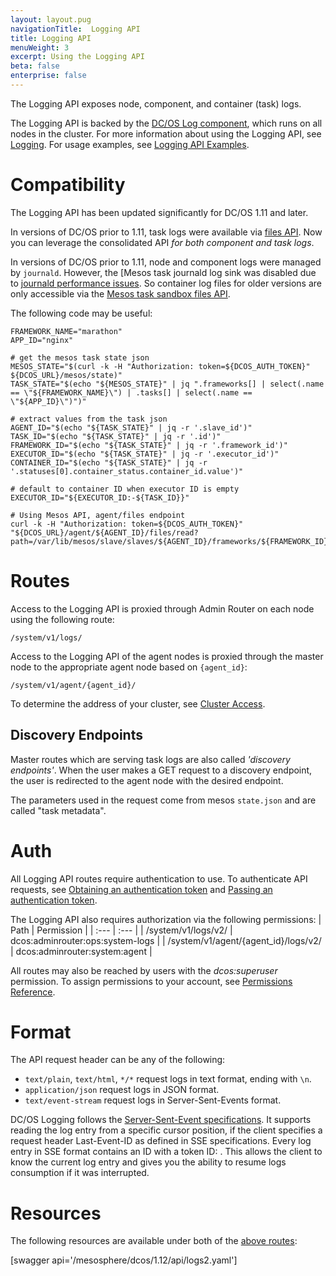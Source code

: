 ```yaml
---
layout: layout.pug
navigationTitle:  Logging API
title: Logging API
menuWeight: 3
excerpt: Using the Logging API
beta: false
enterprise: false
---
```



The Logging API exposes node, component, and container (task) logs.

The Logging API is backed by the [DC/OS Log component](/mesosphere/dcos/1.12/overview/architecture/components/#dcos-log), which runs on all nodes in the cluster. For more information about using the Logging API, see [Logging](/mesosphere/dcos/1.12/monitoring/logging/). For usage examples, see [Logging API Examples](/mesosphere/dcos/1.12/monitoring/logging/logging-api-examples/).

# Compatibility

The Logging API has been updated significantly for DC/OS 1.11 and later.

In versions of DC/OS prior to 1.11, task logs were available via [files API](http://mesos.apache.org/documentation/latest/endpoints/#files-1). Now you can leverage the consolidated API *for both component and task logs*.

In versions of DC/OS prior to 1.11, node and component logs were managed by `journald`. However, the [Mesos task journald log sink was disabled due to [journald performance issues](/mesosphere/dcos/1.12/installing/production/advanced-configuration/configuration-reference/#mesos-container-log-sink). So container log files for older versions are only accessible via the [Mesos task sandbox files API](http://mesos.apache.org/documentation/latest/sandbox/).

The following code may be useful:

```
FRAMEWORK_NAME="marathon"
APP_ID="nginx"

# get the mesos task state json
MESOS_STATE="$(curl -k -H "Authorization: token=${DCOS_AUTH_TOKEN}" ${DCOS_URL}/mesos/state)"
TASK_STATE="$(echo "${MESOS_STATE}" | jq ".frameworks[] | select(.name == \"${FRAMEWORK_NAME}\") | .tasks[] | select(.name == \"${APP_ID}\")")"

# extract values from the task json
AGENT_ID="$(echo "${TASK_STATE}" | jq -r '.slave_id')"
TASK_ID="$(echo "${TASK_STATE}" | jq -r '.id')"
FRAMEWORK_ID="$(echo "${TASK_STATE}" | jq -r '.framework_id')"
EXECUTOR_ID="$(echo "${TASK_STATE}" | jq -r '.executor_id')"
CONTAINER_ID="$(echo "${TASK_STATE}" | jq -r '.statuses[0].container_status.container_id.value')"

# default to container ID when executor ID is empty
EXECUTOR_ID="${EXECUTOR_ID:-${TASK_ID}}"

# Using Mesos API, agent/files endpoint
curl -k -H "Authorization: token=${DCOS_AUTH_TOKEN}" "${DCOS_URL}/agent/${AGENT_ID}/files/read?path=/var/lib/mesos/slave/slaves/${AGENT_ID}/frameworks/${FRAMEWORK_ID}/executors/${EXECUTOR_ID}/runs/${CONTAINER_ID}/stdout&offset=0&length=50000"
```

<a name="routes"></a>
# Routes

Access to the Logging API is proxied through Admin Router on each node using the following route:

```
/system/v1/logs/
```

Access to the Logging API of the agent nodes is proxied through the master node to the appropriate agent node based on `{agent_id}`:

```
/system/v1/agent/{agent_id}/
```

To determine the address of your cluster, see [Cluster Access](/mesosphere/dcos/1.12/api/access/).


## Discovery Endpoints

Master routes which are serving task logs are also called *'discovery endpoints'*. When the user makes a GET request to a discovery endpoint, the user is redirected to the agent node with the desired endpoint.

The parameters used in the request come from mesos `state.json` and are called "task metadata".


# Auth

All Logging API routes require authentication to use. To authenticate API requests, see [Obtaining an authentication token](/mesosphere/dcos/1.12/security/ent/iam-api/#/obtaining-an-authentication-token/) and [Passing an authentication token](/mesosphere/dcos/1.12/security/ent/iam-api/#/passing-an-authentication-token/).

The Logging API also requires authorization via the following permissions:
| Path |  Permission |
| :---  | :---        |
| /system/v1/logs/v2/ | dcos:adminrouter:ops:system-logs |
| /system/v1/agent/{agent_id}/logs/v2/ | dcos:adminrouter:system:agent |

All routes may also be reached by users with the _dcos:superuser_ permission. To assign permissions to your account, see [Permissions Reference](/mesosphere/dcos/1.12/security/ent/perms-reference/).

# Format

The API request header can be any of the following:

- `text/plain`, `text/html`, `*/*` request logs in text format, ending with `\n`.
- `application/json` request logs in JSON format.
- `text/event-stream` request logs in Server-Sent-Events format.

DC/OS Logging follows the [Server-Sent-Event specifications](https://www.w3.org/TR/2009/WD-eventsource-20090421/). It supports reading the log entry from a specific cursor position, if the client specifies a request header Last-Event-ID as defined in SSE specifications. Every log entry in SSE format contains an ID with a token ID: <token>. This allows the client to know the current log entry and gives you the ability to resume logs consumption if it was interrupted.

# Resources

 The following resources are available under both of the [above routes](#routes):

 [swagger api='/mesosphere/dcos/1.12/api/logs2.yaml']
